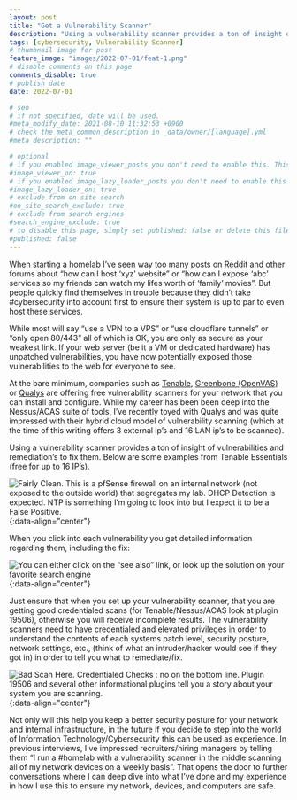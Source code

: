 ```yaml
---
layout: post
title: "Get a Vulnerability Scanner"
description: "Using a vulnerability scanner provides a ton of insight of vulnerabilities and remediation’s to fix them."
tags: [cybersecurity, Vulnerability Scanner]
# thumbnail image for post
feature_image: "images/2022-07-01/feat-1.png"
# disable comments on this page
comments_disable: true
# publish date
date: 2022-07-01

# seo
# if not specified, date will be used.
#meta_modify_date: 2021-08-10 11:32:53 +0900
# check the meta_common_description in _data/owner/[language].yml
#meta_description: ""

# optional
# if you enabled image_viewer_posts you don't need to enable this. This is only if image_viewer_posts = false
#image_viewer_on: true
# if you enabled image_lazy_loader_posts you don't need to enable this. This is only if image_lazy_loader_posts = false
#image_lazy_loader_on: true
# exclude from on site search
#on_site_search_exclude: true
# exclude from search engines
#search_engine_exclude: true
# to disable this page, simply set published: false or delete this file
#published: false
---
```


When starting a homelab I’ve seen way too many posts on [Reddit](https://www.reddit.com) and other forums about “how can I host ‘xyz’ website” or “how can I expose ‘abc’ services so my friends can watch my lifes worth of ‘family’ movies”. But people quickly find themselves in trouble because they didn’t take #cybersecurity into account first to ensure their system is up to par to even host these services.

While most will say “use a VPN to a VPS” or “use cloudflare tunnels” or “only open 80/443” all of which is OK, you are only as secure as your weakest link. If your web server (be it a VM or dedicated hardware) has unpatched vulnerabilities, you have now potentially exposed those vulnerabilities to the web for everyone to see.

At the bare minimum, companies such as [Tenable](https://www.tenable.com/), [Greenbone (OpenVAS)](https://www.greenbone.net/en/) or [Qualys](https://www.qualys.com/) are offering free vulnerability scanners for your network that you can install and configure. While my career has been been deep into the Nessus/ACAS suite of tools, I’ve recently toyed with Qualys and was quite impressed with their hybrid cloud model of vulnerability scanning (which at the time of this writing offers 3 external ip’s and 16 LAN ip’s to be scanned).

Using a vulnerability scanner provides a ton of insight of vulnerabilities and remediation’s to fix them. Below are some examples from Tenable Essentials (free for up to 16 IP’s).

![Fairly Clean. This is a pfSense firewall on an internal network (not exposed to the outside world) that segregates my lab. DHCP Detection is expected. NTP is something I’m going to look into but I expect it to be a False Positive.](:/2022-07-01/2.png){:data-align="center"}

When you click into each vulnerability you get detailed information regarding them, including the fix:

![You can either click on the “see also” link, or look up the solution on your favorite search engine](:/2022-07-01/3.png){:data-align="center"}

Just ensure that when you set up your vulnerability scanner, that you are getting good credentialed scans (for Tenable/Nessus/ACAS look at plugin 19506), otherwise you will receive incomplete results. The vulnerability scanners need to have credentialed and elevated privileges in order to understand the contents of each systems patch level, security posture, network settings, etc., (think of what an intruder/hacker would see if they got in) in order to tell you what to remediate/fix.

![Bad Scan Here. Credentialed Checks : no on the bottom line. Plugin 19506 and several other informational plugins tell you a story about your system you are scanning.](:/2022-07-01/4.png){:data-align="center"}

Not only will this help you keep a better security posture for your network and internal infrastructure, in the future if you decide to step into the world of Information Technology/Cybersecurity this can be used as experience. In previous interviews, I’ve impressed recruiters/hiring managers by telling them “I run a #homelab with a vulnerability scanner in the middle scanning all of my network devices on a weekly basis”. That opens the door to further conversations where I can deep dive into what I’ve done and my experience in how I use this to ensure my network, devices, and computers are safe.
